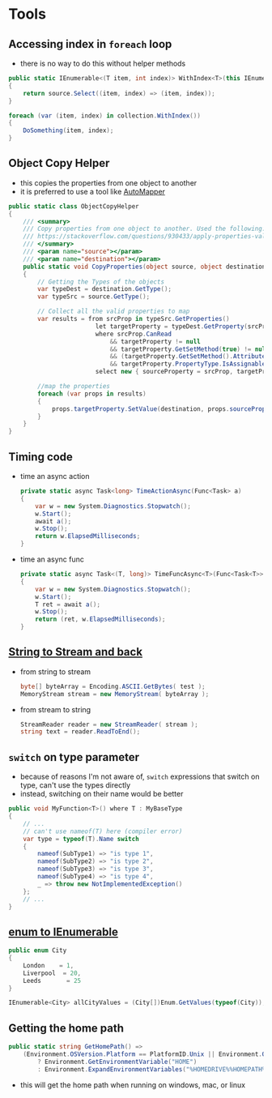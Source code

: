 # Tools

## Accessing index in `foreach` loop
- there is no way to do this without helper methods
```cs
public static IEnumerable<(T item, int index)> WithIndex<T>(this IEnumerable<T> source)
{
    return source.Select((item, index) => (item, index));
}
```
```cs
foreach (var (item, index) in collection.WithIndex())
{
    DoSomething(item, index);
}
```
## Object Copy Helper
- this copies the properties from one object to another
- it is preferred to use a tool like [AutoMapper](https://automapper.org/)
```cs
public static class ObjectCopyHelper
{
    /// <summary>
    /// Copy properties from one object to another. Used the following:
    /// https://stackoverflow.com/questions/930433/apply-properties-values-from-one-object-to-another-of-the-same-type-automaticall
    /// </summary>
    /// <param name="source"></param>
    /// <param name="destination"></param>
    public static void CopyProperties(object source, object destination)
    {
        // Getting the Types of the objects
        var typeDest = destination.GetType();
        var typeSrc = source.GetType();

        // Collect all the valid properties to map
        var results = from srcProp in typeSrc.GetProperties()
                        let targetProperty = typeDest.GetProperty(srcProp.Name)
                        where srcProp.CanRead
                            && targetProperty != null
                            && targetProperty.GetSetMethod(true) != null && !targetProperty.GetSetMethod(true).IsPrivate
                            && (targetProperty.GetSetMethod().Attributes & MethodAttributes.Static) == 0
                            && targetProperty.PropertyType.IsAssignableFrom(srcProp.PropertyType)
                        select new { sourceProperty = srcProp, targetProperty };

        //map the properties
        foreach (var props in results)
        {
            props.targetProperty.SetValue(destination, props.sourceProperty.GetValue(source, null), null);
        }
    }
}
```

## Timing code
- time an async action
    ```cs
    private static async Task<long> TimeActionAsync(Func<Task> a)
    {
        var w = new System.Diagnostics.Stopwatch();
        w.Start();
        await a();
        w.Stop();
        return w.ElapsedMilliseconds;
    }
    ```
- time an async func
    ```cs
    private static async Task<(T, long)> TimeFuncAsync<T>(Func<Task<T>> a)
    {
        var w = new System.Diagnostics.Stopwatch();
        w.Start();
        T ret = await a();
        w.Stop();
        return (ret, w.ElapsedMilliseconds);
    }
    ```

## [String to Stream and back](https://www.csharp411.com/c-convert-string-to-stream-and-stream-to-string/)
- from string to stream
    ```cs
    byte[] byteArray = Encoding.ASCII.GetBytes( test );
    MemoryStream stream = new MemoryStream( byteArray );
    ```
- from stream to string
    ```cs
    StreamReader reader = new StreamReader( stream );
    string text = reader.ReadToEnd();
    ```

## `switch` on type parameter
- because of reasons I'm not aware of, `switch` expressions that switch on type, can't use the types directly
- instead, switching on their name would be better
```cs
public void MyFunction<T>() where T : MyBaseType
{
    // ...
    // can't use nameof(T) here (compiler error)
    var type = typeof(T).Name switch
    {
        nameof(SubType1) => "is type 1",
        nameof(SubType2) => "is type 2",
        nameof(SubType3) => "is type 3",
        nameof(SubType4) => "is type 4",
        _ => throw new NotImplementedException()
    };
    // ...
}
```

## [enum to IEnumerable<Enum>](https://stackoverflow.com/questions/12447473/how-can-i-create-an-ienumerable-from-an-enum)
```cs
public enum City
{
    London    = 1,
    Liverpool  = 20,
    Leeds       = 25
}
```
```cs
IEnumerable<City> allCityValues = (City[])Enum.GetValues(typeof(City));
```

## Getting the home path
```cs
public static string GetHomePath() =>
    (Environment.OSVersion.Platform == PlatformID.Unix || Environment.OSVersion.Platform == PlatformID.MacOSX)
        ? Environment.GetEnvironmentVariable("HOME")
        : Environment.ExpandEnvironmentVariables("%HOMEDRIVE%%HOMEPATH%");
```
- this will get the home path when running on windows, mac, or linux